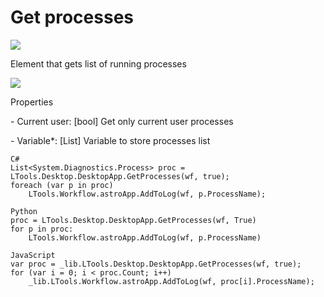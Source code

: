 # Get processes

![](https://gblobscdn.gitbook.com/assets%2F-M-L9CGkriEo1\_2PfJzA%2F-M5uKwCjVjLLtZ\_jXdZC%2F-M5uNeunURHyG4YW1U6C%2F%D0%A0%D0%B0%D0%B1%D0%BE%D1%87%D0%B8%D0%B9\_%D1%81%D1%82%D0%BE%D0%BB\_%D1%81%D0%BF%D0%B8%D1%81%D0%BE%D0%BA%20%D0%BF%D1%80%D0%BE%D1%86\_%D0%B8%D0%BA%D0%BE%D0%BD%D0%BA%D0%B0.png?alt=media\&token=df46fd44-de77-4aea-83fa-26aefa36e93a)

Element that gets list of running processes

![](<../../../.gitbook/assets/image (324).png>)

Properties

&#x20;\- Current user: \[bool] Get only current user processes

&#x20;\- Variable\*: \[List] Variable to store processes list

```
C#
List<System.Diagnostics.Process> proc = LTools.Desktop.DesktopApp.GetProcesses(wf, true);
foreach (var p in proc)
	LTools.Workflow.astroApp.AddToLog(wf, p.ProcessName);
	
Python
proc = LTools.Desktop.DesktopApp.GetProcesses(wf, True)
for p in proc:
	LTools.Workflow.astroApp.AddToLog(wf, p.ProcessName)
	
JavaScript
var proc = _lib.LTools.Desktop.DesktopApp.GetProcesses(wf, true);
for (var i = 0; i < proc.Count; i++)
	_lib.LTools.Workflow.astroApp.AddToLog(wf, proc[i].ProcessName);
```
